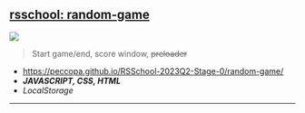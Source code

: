 ## [rsschool: random-game](https://github.com/Peccopa/RSSchool-2023Q2-Stage-0/tree/random-game)
[<img src="https://peccopa.github.io/RSSchool-2023Q2-Stage-0/random-game/random-game.jpg">](https://peccopa.github.io/RSSchool-2023Q2-Stage-0/random-game/)
>Start game/end, score window, ~~preloader~~  
- https://peccopa.github.io/RSSchool-2023Q2-Stage-0/random-game/
- ***JAVASCRIPT, CSS, HTML***
- *LocalStorage*
___
